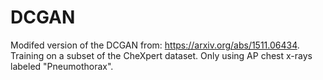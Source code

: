 # DCGAN

Modifed version of the DCGAN from: https://arxiv.org/abs/1511.06434.
Training on a subset of the CheXpert dataset.
Only using AP chest x-rays labeled "Pneumothorax".

